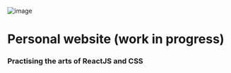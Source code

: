 ![image](https://github.com/kerson97/portfolio_v2/assets/110311555/b280b9bf-1572-4006-9607-3efe40f7f84d)


# Personal website (work in progress)

### Practising the arts of ReactJS and CSS



